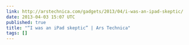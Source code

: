 ```yaml
---
link: http://arstechnica.com/gadgets/2013/04/i-was-an-ipad-skeptic/
date: 2013-04-03 15:07 UTC
published: true
title: "“I was an iPad skeptic” | Ars Technica"
tags: []
---
```



